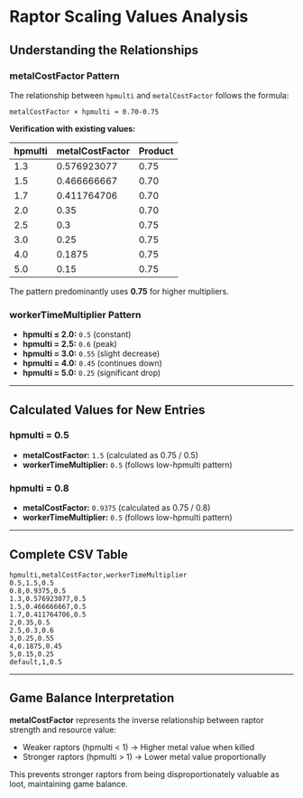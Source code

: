 # Raptor Scaling Values Analysis

## Understanding the Relationships

### metalCostFactor Pattern

The relationship between `hpmulti` and `metalCostFactor` follows the formula:

```
metalCostFactor × hpmulti ≈ 0.70-0.75
```

**Verification with existing values:**

| hpmulti | metalCostFactor | Product |
|---------|----------------|---------|
| 1.3 | 0.576923077 | 0.75 |
| 1.5 | 0.466666667 | 0.70 |
| 1.7 | 0.411764706 | 0.70 |
| 2.0 | 0.35 | 0.70 |
| 2.5 | 0.3 | 0.75 |
| 3.0 | 0.25 | 0.75 |
| 4.0 | 0.1875 | 0.75 |
| 5.0 | 0.15 | 0.75 |

The pattern predominantly uses **0.75** for higher multipliers.

### workerTimeMultiplier Pattern

- **hpmulti ≤ 2.0:** `0.5` (constant)
- **hpmulti = 2.5:** `0.6` (peak)
- **hpmulti = 3.0:** `0.55` (slight decrease)
- **hpmulti = 4.0:** `0.45` (continues down)
- **hpmulti = 5.0:** `0.25` (significant drop)

---

## Calculated Values for New Entries

### hpmulti = 0.5
- **metalCostFactor:** `1.5` (calculated as 0.75 / 0.5)
- **workerTimeMultiplier:** `0.5` (follows low-hpmulti pattern)

### hpmulti = 0.8
- **metalCostFactor:** `0.9375` (calculated as 0.75 / 0.8)
- **workerTimeMultiplier:** `0.5` (follows low-hpmulti pattern)

---

## Complete CSV Table

```csv
hpmulti,metalCostFactor,workerTimeMultiplier
0.5,1.5,0.5
0.8,0.9375,0.5
1.3,0.576923077,0.5
1.5,0.466666667,0.5
1.7,0.411764706,0.5
2,0.35,0.5
2.5,0.3,0.6
3,0.25,0.55
4,0.1875,0.45
5,0.15,0.25
default,1,0.5
```

---

## Game Balance Interpretation

**metalCostFactor** represents the inverse relationship between raptor strength and resource value:
- Weaker raptors (hpmulti < 1) → Higher metal value when killed
- Stronger raptors (hpmulti > 1) → Lower metal value proportionally

This prevents stronger raptors from being disproportionately valuable as loot, maintaining game balance.